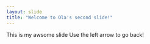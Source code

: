 ```yaml
---
layout: slide
title: "Welcome to Ola's second slide!"
---
```

This is my awsome slide
Use the left arrow to go back!
